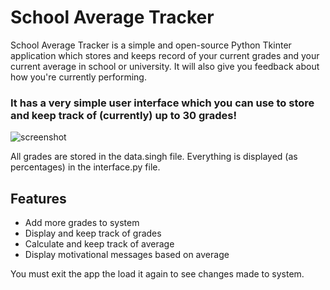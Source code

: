 # School Average Tracker
School Average Tracker is a simple and open-source Python Tkinter application which stores and keeps record of your current grades and your current average in school or university. It will also give you feedback about how you're currently performing.

### It has a very simple user interface which you can use to store and keep track of (currently) up to 30 grades!
![screenshot](https://user-images.githubusercontent.com/84334654/191858203-9d1e647b-e054-439d-b8c2-d9b79e8c3bd2.png)

All grades are stored in the data.singh file. Everything is displayed (as percentages) in the interface.py file.

## Features
- Add more grades to system
- Display and keep track of grades
- Calculate and keep track of average
- Display motivational messages based on average

You must exit the app the load it again to see changes made to system.
